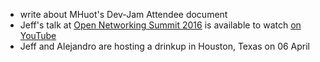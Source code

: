 * write about MHuot's Dev-Jam Attendee document
* Jeff's talk at [Open Networking Summit 2016](http://opennetsummit.org/) is available to watch [on YouTube](https://youtu.be/IsPar4JPpec)
* Jeff and Alejandro are hosting a drinkup in Houston, Texas on 06 April
